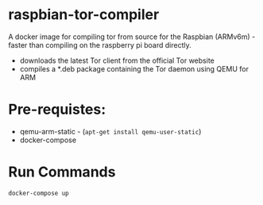 # raspbian-tor-compiler

A docker image for compiling tor from source for the Raspbian (ARMv6m) - faster than compiling on the raspberry pi board directly.

* downloads the latest Tor client from the official Tor website
* compiles a *.deb package containing the Tor daemon using QEMU for ARM

# Pre-requistes:
* qemu-arm-static - (```apt-get install qemu-user-static```)
* docker-compose

# Run Commands
```
docker-compose up
```
